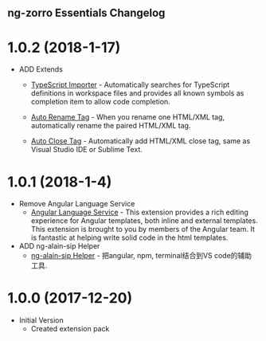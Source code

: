 ## ng-zorro Essentials Changelog

# 1.0.2 (2018-1-17)

* ADD Extends
  * [TypeScript Importer](https://marketplace.visualstudio.com/items?itemName=pmneo.tsimporter) - Automatically searches for TypeScript definitions in workspace files and provides all known symbols as completion item to allow code completion.

  * [Auto Rename Tag](https://marketplace.visualstudio.com/items?itemName=formulahendry.auto-rename-tag) - When you rename one HTML/XML tag, automatically rename the paired HTML/XML tag.

  * [Auto Close Tag](https://marketplace.visualstudio.com/items?itemName=natewallace.angular2-inline) - Automatically add HTML/XML close tag, same as Visual Studio IDE or Sublime Text.

# 1.0.1 (2018-1-4)

* Remove Angular Language Service
  * [Angular Language Service](https://marketplace.visualstudio.com/items?itemName=Angular.ng-template) - This extension provides a rich editing experience for Angular templates, both inline and external templates. This extension is brought to you by members of the Angular team. It is fantastic at helping write solid code in the html templates.
* ADD ng-alain-sip Helper
  * [ng-alain-sip Helper](https://marketplace.visualstudio.com/items?itemName=winpzs.ngalainsiphelper) - 把angular, npm, terminal结合到VS code的辅助工具.


# 1.0.0 (2017-12-20)

* Initial Version
  * Created extension pack

